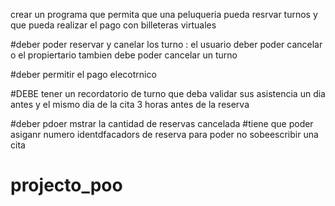 crear un programa que permita que una peluqueria pueda resrvar turnos y que pueda realizar el pago con billeteras virtuales

#deber poder reservar y canelar los turno : el usuario deber poder cancelar o el propiertario tambien debe poder cancelar un turno

#deber permitir el pago elecotrnico

#DEBE tener un recordatorio de turno que deba validar sus asistencia un dia antes y el mismo dia de la cita 3 horas antes de la reserva 


#deber pdoer mstrar la cantidad de reservas cancelada 
#tiene que poder asiganr numero identdfacadors de reserva para poder no sobeescribir una cita

# projecto_poo

